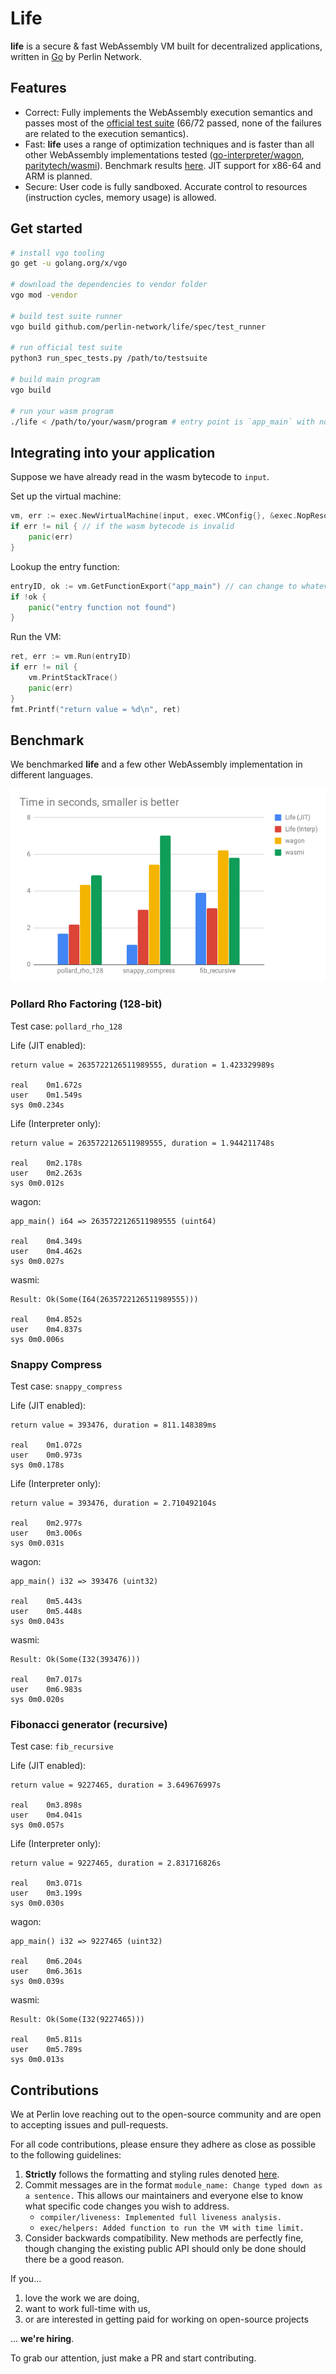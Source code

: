 # Life

**life** is a secure & fast WebAssembly VM built for decentralized applications, written in [Go](https://golang.org/) by Perlin Network.

## Features

- Correct: Fully implements the WebAssembly execution semantics and passes most of the [official test suite](https://github.com/WebAssembly/testsuite) (66/72 passed, none of the failures are related to the execution semantics).
- Fast: **life** uses a range of optimization techniques and is faster than all other WebAssembly implementations tested ([go-interpreter/wagon](https://github.com/go-interpreter/wagon), [paritytech/wasmi](https://github.com/paritytech/wasmi)). Benchmark results [here](https://gist.github.com/losfair/1d3743433fafd8d0a1d1dac3c0db4827). JIT support for x86-64 and ARM is planned.
- Secure: User code is fully sandboxed. Accurate control to resources (instruction cycles, memory usage) is allowed.

## Get started

```bash
# install vgo tooling
go get -u golang.org/x/vgo

# download the dependencies to vendor folder
vgo mod -vendor

# build test suite runner
vgo build github.com/perlin-network/life/spec/test_runner

# run official test suite
python3 run_spec_tests.py /path/to/testsuite

# build main program
vgo build

# run your wasm program
./life < /path/to/your/wasm/program # entry point is `app_main` with no arguments by default
```

## Integrating into your application

Suppose we have already read in the wasm bytecode to `input`.

Set up the virtual machine:
```go
vm, err := exec.NewVirtualMachine(input, exec.VMConfig{}, &exec.NopResolver{})
if err != nil { // if the wasm bytecode is invalid
    panic(err)
}
```

Lookup the entry function:
```go
entryID, ok := vm.GetFunctionExport("app_main") // can change to whatever exported function name you want
if !ok {
    panic("entry function not found")
}
```

Run the VM:
```go
ret, err := vm.Run(entryID)
if err != nil {
    vm.PrintStackTrace()
    panic(err)
}
fmt.Printf("return value = %d\n", ret)
```

## Benchmark

We benchmarked **life** and a few other WebAssembly implementation in different languages.

![Benchmark Result](media/bench.png)

### Pollard Rho Factoring (128-bit)

Test case: `pollard_rho_128`

Life (JIT enabled):

```
return value = 2635722126511989555, duration = 1.423329989s

real	0m1.672s
user	0m1.549s
sys	0m0.234s
```

Life (Interpreter only):

```
return value = 2635722126511989555, duration = 1.944211748s

real	0m2.178s
user	0m2.263s
sys	0m0.012s
```

wagon:

```
app_main() i64 => 2635722126511989555 (uint64)

real	0m4.349s
user	0m4.462s
sys	0m0.027s
```

wasmi:

```
Result: Ok(Some(I64(2635722126511989555)))

real	0m4.852s
user	0m4.837s
sys	0m0.006s
```

### Snappy Compress

Test case: `snappy_compress`

Life (JIT enabled):

```
return value = 393476, duration = 811.148389ms

real	0m1.072s
user	0m0.973s
sys	0m0.178s
```

Life (Interpreter only):

```
return value = 393476, duration = 2.710492104s

real	0m2.977s
user	0m3.006s
sys	0m0.031s
```

wagon:

```
app_main() i32 => 393476 (uint32)

real	0m5.443s
user	0m5.448s
sys	0m0.043s
```

wasmi:

```
Result: Ok(Some(I32(393476)))

real	0m7.017s
user	0m6.983s
sys	0m0.020s
```

### Fibonacci generator (recursive)

Test case: `fib_recursive`

Life (JIT enabled):

```
return value = 9227465, duration = 3.649676997s

real	0m3.898s
user	0m4.041s
sys	0m0.057s
```

Life (Interpreter only):

```
return value = 9227465, duration = 2.831716826s

real	0m3.071s
user	0m3.199s
sys	0m0.030s
```

wagon:

```
app_main() i32 => 9227465 (uint32)

real	0m6.204s
user	0m6.361s
sys	0m0.039s
```

wasmi:

```
Result: Ok(Some(I32(9227465)))

real	0m5.811s
user	0m5.789s
sys	0m0.013s
```

## Contributions

We at Perlin love reaching out to the open-source community and are open to accepting issues and pull-requests.

For all code contributions, please ensure they adhere as close as possible to the following guidelines:

1. **Strictly** follows the formatting and styling rules denoted [here](https://github.com/golang/go/wiki/CodeReviewComments).
2. Commit messages are in the format `module_name: Change typed down as a sentence.` This allows our maintainers and everyone else to know what specific code changes you wish to address.
    - `compiler/liveness: Implemented full liveness analysis.`
    - `exec/helpers: Added function to run the VM with time limit.`
3. Consider backwards compatibility. New methods are perfectly fine, though changing the existing public API should only be done should there be a good reason.

If you...

1. love the work we are doing,
2. want to work full-time with us,
3. or are interested in getting paid for working on open-source projects

... **we're hiring**.

To grab our attention, just make a PR and start contributing.

